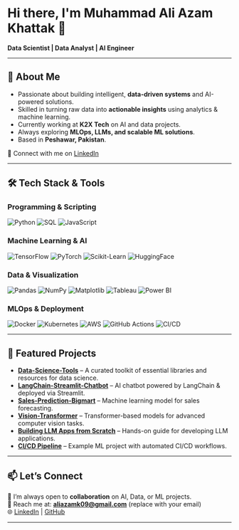 # Hi there, I'm **Muhammad Ali Azam Khattak** 👋  

**Data Scientist | Data Analyst | AI Engineer**

---

## 🚀 About Me

- Passionate about building intelligent, **data-driven systems** and AI-powered solutions.  
- Skilled in turning raw data into **actionable insights** using analytics & machine learning.  
- Currently working at **K2X Tech** on AI and data projects.  
- Always exploring **MLOps, LLMs, and scalable ML solutions**.  
- Based in **Peshawar, Pakistan**.  

📌 Connect with me on [LinkedIn](https://www.linkedin.com/in/aliazamm)  

---

## 🛠️ Tech Stack & Tools  

### **Programming & Scripting**  
![Python](https://img.shields.io/badge/Python-3776AB?style=for-the-badge&logo=python&logoColor=white)
![SQL](https://img.shields.io/badge/SQL-4479A1?style=for-the-badge&logo=MySQL&logoColor=white)
![JavaScript](https://img.shields.io/badge/JavaScript-F7E018?style=for-the-badge&logo=javascript&logoColor=black)

### **Machine Learning & AI**  
![TensorFlow](https://img.shields.io/badge/TensorFlow-FF6F00?style=for-the-badge&logo=tensorflow&logoColor=white)
![PyTorch](https://img.shields.io/badge/PyTorch-EE4C2C?style=for-the-badge&logo=pytorch&logoColor=white)
![Scikit-Learn](https://img.shields.io/badge/ScikitLearn-F7931E?style=for-the-badge&logo=scikit-learn&logoColor=white)
![HuggingFace](https://img.shields.io/badge/HuggingFace-FFD21E?style=for-the-badge&logo=huggingface&logoColor=black)

### **Data & Visualization**  
![Pandas](https://img.shields.io/badge/Pandas-150458?style=for-the-badge&logo=pandas&logoColor=white)
![NumPy](https://img.shields.io/badge/NumPy-013243?style=for-the-badge&logo=numpy&logoColor=white)
![Matplotlib](https://img.shields.io/badge/Matplotlib-11557c?style=for-the-badge&logo=matplotlib&logoColor=white)
![Tableau](https://img.shields.io/badge/Tableau-E97627?style=for-the-badge&logo=tableau&logoColor=white)
![Power BI](https://img.shields.io/badge/PowerBI-F2C811?style=for-the-badge&logo=power-bi&logoColor=black)

### **MLOps & Deployment**  
![Docker](https://img.shields.io/badge/Docker-2496ED?style=for-the-badge&logo=docker&logoColor=white)
![Kubernetes](https://img.shields.io/badge/Kubernetes-326CE5?style=for-the-badge&logo=kubernetes&logoColor=white)
![AWS](https://img.shields.io/badge/AWS-232F3E?style=for-the-badge&logo=amazon-aws&logoColor=white)
![GitHub Actions](https://img.shields.io/badge/GitHub_Actions-2088FF?style=for-the-badge&logo=github-actions&logoColor=white)
![CI/CD](https://img.shields.io/badge/CI%2FCD-000000?style=for-the-badge&logo=git&logoColor=white)

---

## 📂 Featured Projects

- **[Data-Science-Tools](https://github.com/AliAzam12/Data-Science-Tools)** – A curated toolkit of essential libraries and resources for data science.  
- **[LangChain-Streamlit-Chatbot](https://github.com/AliAzam12/LangChain-Streamlit-Chatbot)** – AI chatbot powered by LangChain & deployed via Streamlit.  
- **[Sales-Prediction-Bigmart](https://github.com/AliAzam12/Sales-Prediction-Bigmart)** – Machine learning model for sales forecasting.  
- **[Vision-Transformer](https://github.com/AliAzam12/Vision-Transformer)** – Transformer-based models for advanced computer vision tasks.  
- **[Building LLM Apps from Scratch](https://github.com/AliAzam12/building-llm-applications-from-scratch)** – Hands-on guide for developing LLM applications.  
- **[CI/CD Pipeline](https://github.com/AliAzam12/CI-CD-Pipeline)** – Example ML project with automated CI/CD workflows.  

---

## 📫 Let’s Connect  
💬 I’m always open to **collaboration** on AI, Data, or ML projects.  
📧 Reach me at: **aliazamk09@gmail.com** (replace with your email)  
🌐 [LinkedIn](https://www.linkedin.com/in/aliazamm) | [GitHub](https://github.com/AliAzam12)

---
